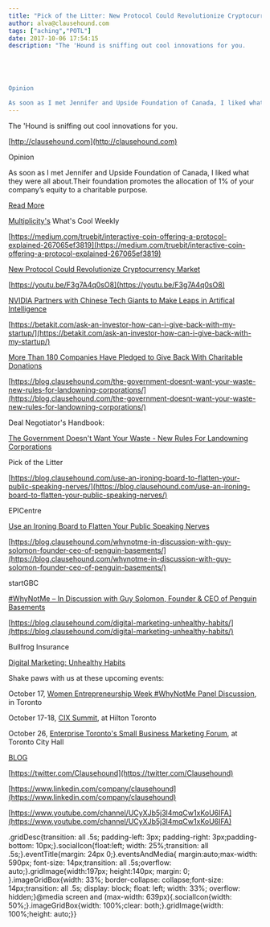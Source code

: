 ```yaml
---
title: "Pick of the Litter: New Protocol Could Revolutionize Cryptocurrency Market"
author: alva@clausehound.com
tags: ["aching","POTL"]
date: 2017-10-06 17:54:15
description: "The 'Hound is sniffing out cool innovations for you.





Opinion

As soon as I met Jennifer and Upside Foundation of Canada, I liked what they were all about.Their foundation promotes the allocation..."
---
```


The 'Hound is sniffing out cool innovations for you.

[http://clausehound.com](http://clausehound.com)

Opinion

As soon as I met Jennifer and Upside Foundation of Canada, I liked what they were all about.Their foundation promotes the allocation of 1% of your company’s equity to a charitable purpose.

[Read More](https://blog.clausehound.com/the-new-1-1-1-1/)

[Multiplicity's](http://multiplicity.media) What's Cool Weekly

[https://medium.com/truebit/interactive-coin-offering-a-protocol-explained-267065ef3819](https://medium.com/truebit/interactive-coin-offering-a-protocol-explained-267065ef3819)

[New Protocol Could Revolutionize Cryptocurrency Market](https://medium.com/truebit/interactive-coin-offering-a-protocol-explained-267065ef3819)

[https://youtu.be/F3g7A4q0sO8](https://youtu.be/F3g7A4q0sO8)

[NVIDIA Partners with Chinese Tech Giants to Make Leaps in Artifical Intelligence](https://youtu.be/F3g7A4q0sO8)

[https://betakit.com/ask-an-investor-how-can-i-give-back-with-my-startup/](https://betakit.com/ask-an-investor-how-can-i-give-back-with-my-startup/)

[More Than 180 Companies Have Pledged to Give Back With Charitable Donations ](https://betakit.com/ask-an-investor-how-can-i-give-back-with-my-startup/)

[https://blog.clausehound.com/the-government-doesnt-want-your-waste-new-rules-for-landowning-corporations/](https://blog.clausehound.com/the-government-doesnt-want-your-waste-new-rules-for-landowning-corporations/)

Deal Negotiator's Handbook: 

[ The Government Doesn't Want Your Waste - New Rules For Landowning Corporations ](https://blog.clausehound.com/the-government-doesnt-want-your-waste-new-rules-for-landowning-corporations/)

Pick of the Litter

[https://blog.clausehound.com/use-an-ironing-board-to-flatten-your-public-speaking-nerves/](https://blog.clausehound.com/use-an-ironing-board-to-flatten-your-public-speaking-nerves/)

 EPICentre 

[ Use an Ironing Board to Flatten Your Public Speaking Nerves](https://blog.clausehound.com/use-an-ironing-board-to-flatten-your-public-speaking-nerves/)

[https://blog.clausehound.com/whynotme-in-discussion-with-guy-solomon-founder-ceo-of-penguin-basements/](https://blog.clausehound.com/whynotme-in-discussion-with-guy-solomon-founder-ceo-of-penguin-basements/)

 startGBC 

[ #WhyNotMe – In Discussion with Guy Solomon, Founder & CEO of Penguin Basements](https://blog.clausehound.com/whynotme-in-discussion-with-guy-solomon-founder-ceo-of-penguin-basements/)

[https://blog.clausehound.com/digital-marketing-unhealthy-habits/](https://blog.clausehound.com/digital-marketing-unhealthy-habits/)

 Bullfrog Insurance 

[Digital Marketing: Unhealthy Habits](https://blog.clausehound.com/digital-marketing-unhealthy-habits/)

Shake paws with us at these upcoming events: 

October 17, [Women Entrepreneurship Week #WhyNotMe Panel Discussion](https://blog.clausehound.com/women-entrepreneurship-week-whynotme-panel-discussion/), in Toronto

October 17-18, [CIX Summit](https://blog.clausehound.com/attention-startups-its-time-to-book-your-meeting-exchanges-at-cix-summit/), at Hilton Toronto

October 26, [Enterprise Toronto's Small Business Marketing Forum](https://blog.clausehound.com/enterprise-torontos-small-business-marketing-forum/), at Toronto City Hall

[BLOG](http://blog.clausehound.com)

[https://twitter.com/Clausehound](https://twitter.com/Clausehound)

[https://www.linkedin.com/company/clausehound](https://www.linkedin.com/company/clausehound)

[https://www.youtube.com/channel/UCyXJb5j3l4mqCw1xKoU6IFA](https://www.youtube.com/channel/UCyXJb5j3l4mqCw1xKoU6IFA)

.gridDesc{transition: all .5s; padding-left: 3px; padding-right: 3px;padding-bottom: 10px;}.socialIcon{float:left; width: 25%;transition: all .5s;}.eventTitle{margin: 24px 0;}.eventsAndMedia{ margin:auto;max-width: 590px; font-size: 14px;transition: all .5s;overflow: auto;}.gridImage{width:197px; height:140px; margin: 0; }.imageGridBox{width: 33%; border-collapse: collapse;font-size: 14px;transition: all .5s; display: block; float: left; width: 33%; overflow: hidden;}@media screen and (max-width: 639px){.socialIcon{width: 50%;}.imageGridBox{width: 100%;clear: both;}.gridImage{width: 100%;height: auto;}}